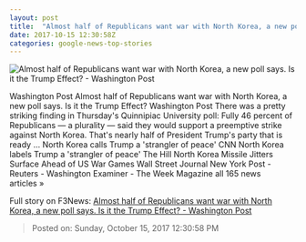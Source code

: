 ```yaml
---
layout: post
title:  "Almost half of Republicans want war with North Korea, a new poll says. Is it the Trump Effect? - Washington Post"
date: 2017-10-15 12:30:58Z
categories: google-news-top-stories
---
```


![Almost half of Republicans want war with North Korea, a new poll says. Is it the Trump Effect? - Washington Post](https://img.washingtonpost.com/rf/image_1484w/2010-2019/WashingtonPost/2016/09/09/Foreign/Images/05524964.jpg?t=20170517)

Washington Post Almost half of Republicans want war with North Korea, a new poll says. Is it the Trump Effect? Washington Post There was a pretty striking finding in Thursday's Quinnipiac University poll: Fully 46 percent of Republicans — a plurality — said they would support a preemptive strike against North Korea. That's nearly half of President Trump's party that is ready ... North Korea calls Trump a 'strangler of peace' CNN North Korea labels Trump a 'strangler of peace' The Hill North Korea Missile Jitters Surface Ahead of US War Games Wall Street Journal New York Post - Reuters - Washington Examiner - The Week Magazine all 165 news articles »


Full story on F3News: [Almost half of Republicans want war with North Korea, a new poll says. Is it the Trump Effect? - Washington Post](http://www.f3nws.com/n/tNnFqG)

> Posted on: Sunday, October 15, 2017 12:30:58 PM
